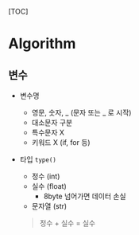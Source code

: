[TOC]

# Algorithm

## 변수

- 변수명
  - 영문, 숫자, _ (문자 또는 _ 로 시작)
  - 대소문자 구분
  - 특수문자 X
  - 키워드 X (if, for 등)

- 타입 `type()`

  - 정수 (int)
  - 실수 (float)
    - 8byte 넘어가면 데이터 손실
  - 문자열 (str)

  > 정수 + 실수 = 실수
